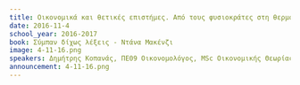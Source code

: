 ```yaml
---
title: Οικονομικά και θετικές επιστήμες. Από τους φυσιοκράτες στη θερμοδυναμική και από τον Μαρξ στο διαφορικό λογισμό
date: 2016-11-4
school_year: 2016-2017
book: Σύμπαν δίχως λέξεις - Ντάνα Μακένζι 
image: 4-11-16.png
speakers: Δημήτρης Κοπανάς, ΠΕ09 Οικονομολόγος, ΜSc Οικονομικής Θεωρίας, Υποψ. Διδ. Οικονομικήςεπιστήμης 
announcement: 4-11-16.png
---
```

